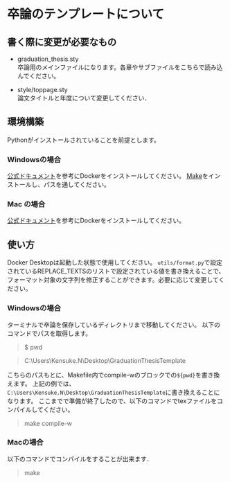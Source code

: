 # 卒論のテンプレートについて

## 書く際に変更が必要なもの
- graduation_thesis.sty  
卒論用のメインファイルになります。各章やサブファイルをこちらで読み込んでください。

- style/toppage.sty  
論文タイトルと年度について変更してください．

## 環境構築
Pythonがインストールされていることを前提とします。

### Windowsの場合
[公式ドキュメント](https://docs.docker.jp/docker-for-windows/install.html)を参考にDockerをインストールしてください。
[Make](https://redhologerbera.hatenablog.com/entry/2021/05/16/163305)をインストールし、パスを通してください。

### Mac の場合
[公式ドキュメント](https://docs.docker.jp/docker-for-mac/install.html)を参考にDockerをインストールしてください。

## 使い方
Docker Desktopは起動した状態で使用してください。
`utils/format.py`で設定されているREPLACE_TEXTSのリストで設定されている値を書き換えることで、フォーマット対象の文字列を修正することができます。必要に応じて変更してください。

### Windowsの場合
ターミナルで卒論を保存しているディレクトリまで移動してください。
以下のコマンドでパスを取得します。

> $ pwd

> C:\Users\Kensuke.N\Desktop\GraduationThesisTemplate

こちらのパスもとに、Makefile内でcompile-wのブロックでの`${pwd}`を書き換えます。
上記の例では、`C:\Users\Kensuke.N\Desktop\GraduationThesisTemplate`に書き換えることになります。
ここまでで準備が終了したので、以下のコマンドでtexファイルをコンパイルしてください。
> make compile-w

### Macの場合
以下のコマンドでコンパイルをすることが出来ます．

> make
